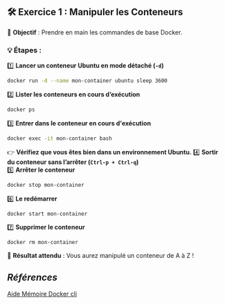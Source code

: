 ## **🛠 Exercice 1 : Manipuler les Conteneurs**
📌 **Objectif** : Prendre en main les commandes de base Docker.

### **💡 Étapes :**
1️⃣ **Lancer un conteneur Ubuntu en mode détaché (`-d`)**  
   ```sh
   docker run -d --name mon-container ubuntu sleep 3600
   ```
2️⃣ **Lister les conteneurs en cours d’exécution**  
   ```sh
   docker ps
   ```
3️⃣ **Entrer dans le conteneur en cours d'exécution**  
   ```sh
   docker exec -it mon-container bash
   ```
   👉 **Vérifiez que vous êtes bien dans un environnement Ubuntu.**
4️⃣ **Sortir du conteneur sans l’arrêter (`Ctrl-p + Ctrl-q`)**  
5️⃣ **Arrêter le conteneur**  
   ```sh
   docker stop mon-container
   ```
6️⃣ **Le redémarrer**  
   ```sh
   docker start mon-container
   ```
7️⃣ **Supprimer le conteneur**  
   ```sh
   docker rm mon-container
   ```

📌 **Résultat attendu** : Vous aurez manipulé un conteneur de A à Z ! 

## *Références*

[Aide Mémoire Docker cli](https://github.com/ycyr/formations/blob/main/docker/aide-memoire/docker-cli-cheatsheet.md)
